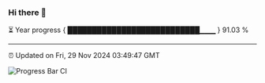 ### Hi there 👋

⏳ Year progress { ███████████████████████████▁▁▁ } 91.03 %

---

⏰ Updated on Fri, 29 Nov 2024 03:49:47 GMT

![Progress Bar CI](https://github.com/IshwaranRudhara/GIT-ACTION/workflows/Progress%20Bar%20CI/badge.svg)
